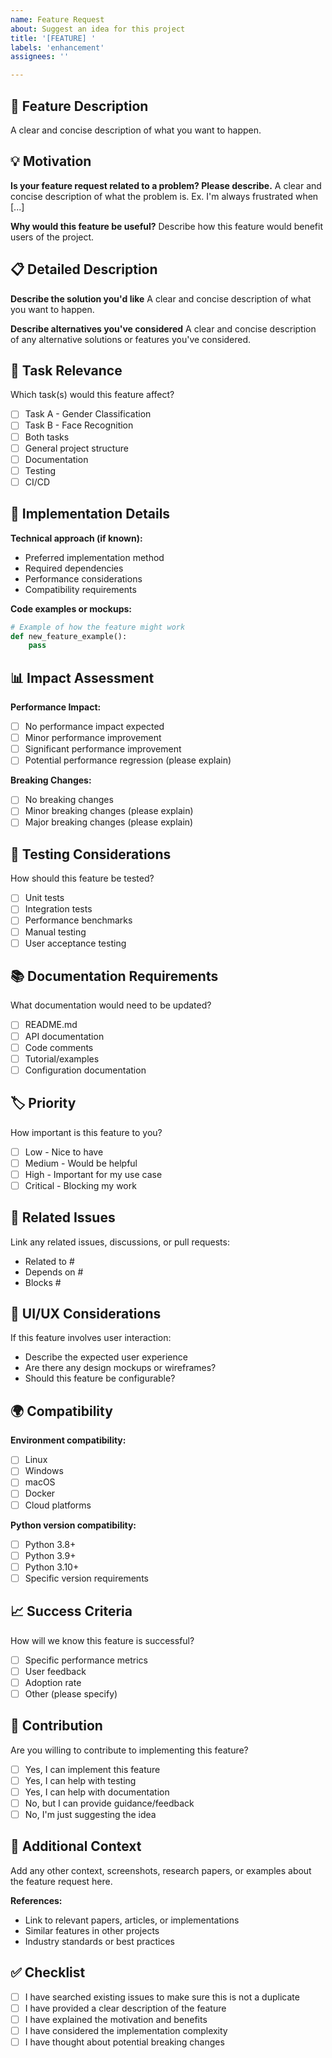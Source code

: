 ```yaml
---
name: Feature Request
about: Suggest an idea for this project
title: '[FEATURE] '
labels: 'enhancement'
assignees: ''

---
```


## 🚀 Feature Description
A clear and concise description of what you want to happen.

## 💡 Motivation
**Is your feature request related to a problem? Please describe.**
A clear and concise description of what the problem is. Ex. I'm always frustrated when [...]

**Why would this feature be useful?**
Describe how this feature would benefit users of the project.

## 📋 Detailed Description
**Describe the solution you'd like**
A clear and concise description of what you want to happen.

**Describe alternatives you've considered**
A clear and concise description of any alternative solutions or features you've considered.

## 🎯 Task Relevance
Which task(s) would this feature affect?
- [ ] Task A - Gender Classification
- [ ] Task B - Face Recognition
- [ ] Both tasks
- [ ] General project structure
- [ ] Documentation
- [ ] Testing
- [ ] CI/CD

## 🔧 Implementation Details
**Technical approach (if known):**
- Preferred implementation method
- Required dependencies
- Performance considerations
- Compatibility requirements

**Code examples or mockups:**
```python
# Example of how the feature might work
def new_feature_example():
    pass
```

## 📊 Impact Assessment
**Performance Impact:**
- [ ] No performance impact expected
- [ ] Minor performance improvement
- [ ] Significant performance improvement
- [ ] Potential performance regression (please explain)

**Breaking Changes:**
- [ ] No breaking changes
- [ ] Minor breaking changes (please explain)
- [ ] Major breaking changes (please explain)

## 🧪 Testing Considerations
How should this feature be tested?
- [ ] Unit tests
- [ ] Integration tests
- [ ] Performance benchmarks
- [ ] Manual testing
- [ ] User acceptance testing

## 📚 Documentation Requirements
What documentation would need to be updated?
- [ ] README.md
- [ ] API documentation
- [ ] Code comments
- [ ] Tutorial/examples
- [ ] Configuration documentation

## 🏷️ Priority
How important is this feature to you?
- [ ] Low - Nice to have
- [ ] Medium - Would be helpful
- [ ] High - Important for my use case
- [ ] Critical - Blocking my work

## 🔗 Related Issues
Link any related issues, discussions, or pull requests:
- Related to #
- Depends on #
- Blocks #

## 🎨 UI/UX Considerations
If this feature involves user interaction:
- Describe the expected user experience
- Are there any design mockups or wireframes?
- Should this feature be configurable?

## 🌍 Compatibility
**Environment compatibility:**
- [ ] Linux
- [ ] Windows
- [ ] macOS
- [ ] Docker
- [ ] Cloud platforms

**Python version compatibility:**
- [ ] Python 3.8+
- [ ] Python 3.9+
- [ ] Python 3.10+
- [ ] Specific version requirements

## 📈 Success Criteria
How will we know this feature is successful?
- [ ] Specific performance metrics
- [ ] User feedback
- [ ] Adoption rate
- [ ] Other (please specify)

## 🤝 Contribution
Are you willing to contribute to implementing this feature?
- [ ] Yes, I can implement this feature
- [ ] Yes, I can help with testing
- [ ] Yes, I can help with documentation
- [ ] No, but I can provide guidance/feedback
- [ ] No, I'm just suggesting the idea

## 📝 Additional Context
Add any other context, screenshots, research papers, or examples about the feature request here.

**References:**
- Link to relevant papers, articles, or implementations
- Similar features in other projects
- Industry standards or best practices

## ✅ Checklist
- [ ] I have searched existing issues to make sure this is not a duplicate
- [ ] I have provided a clear description of the feature
- [ ] I have explained the motivation and benefits
- [ ] I have considered the implementation complexity
- [ ] I have thought about potential breaking changes